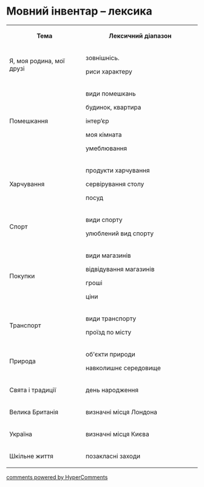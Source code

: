 <div id="hypercomments_widget" class="js-hypercomments-widget invisible"></div>

# Мовний інвентар – лексика

<table>
<tbody>
<tr>
<td style="text-align: center;" width="245">
<p><strong>Тема</strong></p>
</td>
<td style="text-align: center;" width="415">
<p><strong>Лексичний діапазон</strong></p>
</td>
</tr>
<tr>
<td width="245">
<p>Я, моя родина, мої друзі</p>
</td>
<td width="415">
<p>зовнішнісь.</p>
<p>риси характеру</p>
</td>
</tr>
<tr>
<td width="245">
<p>Помешкання</p>
</td>
<td width="415">
<p>види помешкань</p>
<p>будинок, квартира</p>
<p>інтер&rsquo;єр</p>
<p>моя кімната</p>
<p>умеблювання</p>
</td>
</tr>
<tr>
<td width="245">
<p>Харчування</p>
</td>
<td width="415">
<p>продукти харчування</p>
<p>сервірування столу</p>
<p>посуд</p>
</td>
</tr>
<tr>
<td width="245">
<p>Спорт</p>
</td>
<td width="415">
<p>види спорту</p>
<p>улюблений вид спорту</p>
</td>
</tr>
<tr>
<td width="245">
<p>Покупки</p>
</td>
<td width="415">
<p>види магазинів</p>
<p>відвідування магазинів</p>
<p>гроші</p>
<p>ціни</p>
</td>
</tr>
<tr>
<td width="245">
<p>Транспорт</p>
</td>
<td width="415">
<p>види транспорту</p>
<p>проїзд по місту</p>
</td>
</tr>
<tr>
<td width="245">
<p>Природа</p>
</td>
<td width="415">
<p>об'єкти природи</p>
<p>навколишнє середовище</p>
</td>
</tr>
<tr>
<td width="245">
<p>Свята і традиції</p>
</td>
<td width="415">
<p>день народження</p>
</td>
</tr>
<tr>
<td width="245">
<p>Велика Британія</p>
</td>
<td width="415">
<p>визначні місця Лондона</p>
</td>
</tr>
<tr>
<td width="245">
<p>Україна</p>
</td>
<td width="415">
<p>визначні місця Києва</p>
</td>
</tr>
<tr>
<td width="245">
<p>Шкільне життя</p>
</td>
<td width="415">
<p>позакласні заходи</p>
</td>
</tr>
</tbody>
</table>

<div class="js-hypercomments-container">
    <a href="http://hypercomments.com" class="hc-link" title="comments widget">comments powered by HyperComments</a>
</div>